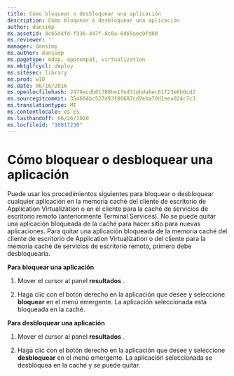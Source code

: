 ```yaml
---
title: Cómo bloquear o desbloquear una aplicación
description: Cómo bloquear o desbloquear una aplicación
author: dansimp
ms.assetid: 8c65d4fd-f336-447f-8c0a-6d65aec9fd00
ms.reviewer: ''
manager: dansimp
ms.author: dansimp
ms.pagetype: mdop, appcompat, virtualization
ms.mktglfcycl: deploy
ms.sitesec: library
ms.prod: w10
ms.date: 06/16/2016
ms.openlocfilehash: 2479acdb01708be17ed31ebda6ec61f23e6b0cd2
ms.sourcegitcommit: 354664bc527d93f80687cd2eba70d1eea024c7c3
ms.translationtype: MT
ms.contentlocale: es-ES
ms.lasthandoff: 06/26/2020
ms.locfileid: "10817230"
---
```

# Cómo bloquear o desbloquear una aplicación


Puede usar los procedimientos siguientes para bloquear o desbloquear cualquier aplicación en la memoria caché del cliente de escritorio de Application Virtualization o en el cliente para la caché de servicios de escritorio remoto (anteriormente Terminal Services). No se puede quitar una aplicación bloqueada de la caché para hacer sitio para nuevas aplicaciones. Para quitar una aplicación bloqueada de la memoria caché del cliente de escritorio de Application Virtualization o del cliente para la memoria caché de servicios de escritorio remoto, primero debe desbloquearla.

**Para bloquear una aplicación**

1.  Mover el cursor al panel **resultados** .

2.  Haga clic con el botón derecho en la aplicación que desee y seleccione **bloquear** en el menú emergente. La aplicación seleccionada está bloqueada en la caché.

**Para desbloquear una aplicación**

1.  Mover el cursor al panel **resultados** .

2.  Haga clic con el botón derecho en la aplicación que desee y seleccione **desbloquear** en el menú emergente. La aplicación seleccionada se desbloquea en la caché y se puede quitar.

 

 





